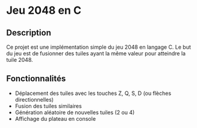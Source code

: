 # Jeu 2048 en C

## Description
Ce projet est une implémentation simple du jeu 2048 en langage C. Le but du jeu est de fusionner des tuiles ayant la même valeur pour atteindre la tuile 2048.

## Fonctionnalités
- Déplacement des tuiles avec les touches Z, Q, S, D (ou flèches directionnelles)
- Fusion des tuiles similaires
- Génération aléatoire de nouvelles tuiles (2 ou 4)
- Affichage du plateau en console
